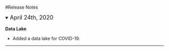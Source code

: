 #Release Notes

<details open>
  <summary><font size="+1">April 24th, 2020</font></summary>
  <br>
  <b>Data Lake</b>
  
  <ul>
  <li>Added a data lake for COVID-19.</li>
  </ul> 
</details>  

<hr>

<br />